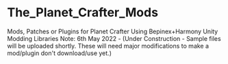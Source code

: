 # The_Planet_Crafter_Mods
Mods, Patches or Plugins for Planet Crafter Using Bepinex+Harmony Unity Modding Libraries
Note: 6th May 2022 - (Under Construction - Sample files will be uploaded shortly. These will need major modifications to make a mod/plugin don't download/use yet.)
